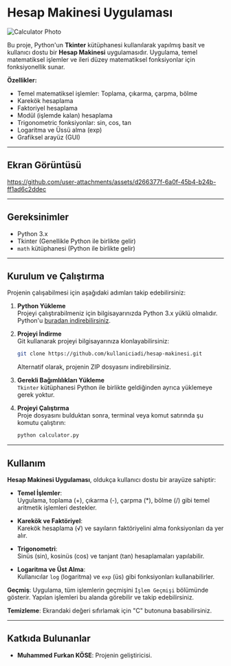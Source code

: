 # Hesap Makinesi Uygulaması

![Calculator Photo](https://github.com/user-attachments/assets/1290831d-f296-4353-9fa4-db9b048e9883)


Bu proje, Python'un **Tkinter** kütüphanesi kullanılarak yapılmış basit ve kullanıcı dostu bir **Hesap Makinesi** uygulamasıdır. Uygulama, temel matematiksel işlemler ve ileri düzey matematiksel fonksiyonlar için fonksiyonellik sunar.

**Özellikler:**
- Temel matematiksel işlemler: Toplama, çıkarma, çarpma, bölme
- Karekök hesaplama
- Faktoriyel hesaplama
- Modül (işlemde kalan) hesaplama
- Trigonometric fonksiyonlar: sin, cos, tan
- Logaritma ve Üssü alma (exp)
- Grafiksel arayüz (GUI)

---

## Ekran Görüntüsü

https://github.com/user-attachments/assets/d266377f-6a0f-45b4-b24b-ff1ad6c2ddec

---

## Gereksinimler

- Python 3.x
- Tkinter (Genellikle Python ile birlikte gelir)
- `math` kütüphanesi (Python ile birlikte gelir)

---

## Kurulum ve Çalıştırma

Projenin çalışabilmesi için aşağıdaki adımları takip edebilirsiniz:

1. **Python Yükleme**  
    Projeyi çalıştırabilmeniz için bilgisayarınızda Python 3.x yüklü olmalıdır. Python'u [buradan indirebilirsiniz](https://www.python.org/downloads/).

2. **Projeyi İndirme**  
    Git kullanarak projeyi bilgisayarınıza klonlayabilirsiniz:
    
    ```bash
    git clone https://github.com/kullaniciadi/hesap-makinesi.git
    ```

    Alternatif olarak, projenin ZIP dosyasını indirebilirsiniz.

3. **Gerekli Bağımlılıkları Yükleme**  
    `Tkinter` kütüphanesi Python ile birlikte geldiğinden ayrıca yüklemeye gerek yoktur.

4. **Projeyi Çalıştırma**  
    Proje dosyasını bulduktan sonra, terminal veya komut satırında şu komutu çalıştırın:
    
    ```bash
    python calculator.py
    ```

---

## Kullanım

**Hesap Makinesi Uygulaması**, oldukça kullanıcı dostu bir arayüze sahiptir:

- **Temel İşlemler**:  
    Uygulama, toplama (+), çıkarma (-), çarpma (*), bölme (/) gibi temel aritmetik işlemleri destekler.
  
- **Karekök ve Faktöriyel**:  
    Karekök hesaplama (√) ve sayıların faktöriyelini alma fonksiyonları da yer alır.
  
- **Trigonometri**:  
    Sinüs (sin), kosinüs (cos) ve tanjant (tan) hesaplamaları yapılabilir.

- **Logaritma ve Üst Alma**:  
    Kullanıcılar `log` (logaritma) ve `exp` (üs) gibi fonksiyonları kullanabilirler.

**Geçmiş**:
Uygulama, tüm işlemlerin geçmişini `İşlem Geçmişi` bölümünde gösterir. Yapılan işlemleri bu alanda görebilir ve takip edebilirsiniz.

**Temizleme**:
Ekrandaki değeri sıfırlamak için "C" butonuna basabilirsiniz.

---

## Katkıda Bulunanlar

- **Muhammed Furkan KÖSE**: Projenin geliştiricisi.
